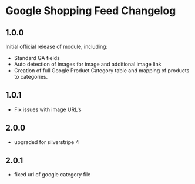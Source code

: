 # Google Shopping Feed Changelog


## 1.0.0

Initial official release of module, including:

* Standard GA fields
* Auto detection of images for image and additional image link
* Creation of full Google Product Category table and mapping of products to categories.

## 1.0.1

* Fix issues with image URL's

## 2.0.0

* upgraded for silverstripe 4

## 2.0.1

* fixed url of google category file
